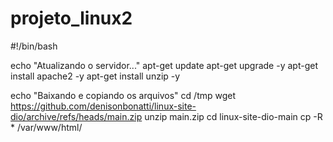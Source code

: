 # projeto_linux2

#!/bin/bash

echo "Atualizando o servidor..."
apt-get update
apt-get upgrade -y
apt-get install apache2 -y
apt-get install unzip -y

echo "Baixando e copiando os arquivos"
cd /tmp
wget https://github.com/denisonbonatti/linux-site-dio/archive/refs/heads/main.zip
unzip main.zip
cd linux-site-dio-main
cp -R * /var/www/html/
